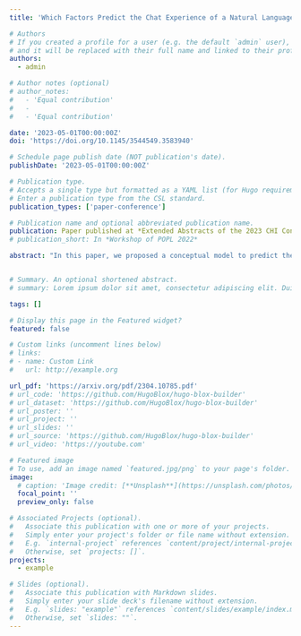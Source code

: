 ```yaml
---
title: 'Which Factors Predict the Chat Experience of a Natural Language Generation Dialogue Service?'

# Authors
# If you created a profile for a user (e.g. the default `admin` user), write the username (folder name) here
# and it will be replaced with their full name and linked to their profile.
authors:
  - admin

# Author notes (optional)
# author_notes:
#   - 'Equal contribution'
#   - 
#   - 'Equal contribution'

date: '2023-05-01T00:00:00Z'
doi: 'https://doi.org/10.1145/3544549.3583940'

# Schedule page publish date (NOT publication's date).
publishDate: '2023-05-01T00:00:00Z'

# Publication type.
# Accepts a single type but formatted as a YAML list (for Hugo requirements).
# Enter a publication type from the CSL standard.
publication_types: ['paper-conference']

# Publication name and optional abbreviated publication name.
publication: Paper published at *Extended Abstracts of the 2023 CHI Conference on Human Factors in Computing Systems (CHI EA) 🏆
# publication_short: In *Workshop of POPL 2022*

abstract: "In this paper, we proposed a conceptual model to predict the chat experience in a natural language generation dialog system. We evaluated the model with 120 participants with Partial Least Squares Structural Equation Modeling (PLS-SEM) and obtained an R-square (R2) with 0.541. The model considers various factors, including the prompts used for generation; coherence, sentiment, and similarity in the conversation; and users’ perceived dialog agents’ favorability. We then further explore the effectiveness of the subset of our proposed model. The results showed that users’ favorability and coherence, sentiment, and similarity in the dialogue are positive predictors of users’ chat experience. Moreover, we found users may prefer dialog agents with characteristics of Extroversion, Openness, Conscientiousness, Agreeableness, and Non-Neuroticism. Through our research, an adaptive dialog system might use collected data to infer factors in our model, predict the chat experience for users through these factors, and optimize it by adjusting prompts."


# Summary. An optional shortened abstract.
# summary: Lorem ipsum dolor sit amet, consectetur adipiscing elit. Duis posuere tellus ac convallis placerat. Proin tincidunt magna sed ex sollicitudin condimentum.

tags: []

# Display this page in the Featured widget?
featured: false

# Custom links (uncomment lines below)
# links:
# - name: Custom Link
#   url: http://example.org

url_pdf: 'https://arxiv.org/pdf/2304.10785.pdf'
# url_code: 'https://github.com/HugoBlox/hugo-blox-builder'
# url_dataset: 'https://github.com/HugoBlox/hugo-blox-builder'
# url_poster: ''
# url_project: ''
# url_slides: ''
# url_source: 'https://github.com/HugoBlox/hugo-blox-builder'
# url_video: 'https://youtube.com'

# Featured image
# To use, add an image named `featured.jpg/png` to your page's folder.
image:
  # caption: 'Image credit: [**Unsplash**](https://unsplash.com/photos/pLCdAaMFLTE)'
  focal_point: ''
  preview_only: false

# Associated Projects (optional).
#   Associate this publication with one or more of your projects.
#   Simply enter your project's folder or file name without extension.
#   E.g. `internal-project` references `content/project/internal-project/index.md`.
#   Otherwise, set `projects: []`.
projects:
  - example

# Slides (optional).
#   Associate this publication with Markdown slides.
#   Simply enter your slide deck's filename without extension.
#   E.g. `slides: "example"` references `content/slides/example/index.md`.
#   Otherwise, set `slides: ""`.
---
```

